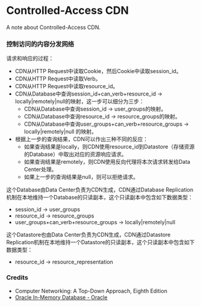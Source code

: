 # Controlled-Access CDN
A note about Controlled-Access CDN.

### 控制访问的内容分发网络

请求和响应的过程：
- CDN从HTTP Request中读取Cookie，然后Cookie中读取session_id。
- CDN从HTTP Request中读取Verb。
- CDN从HTTP Request中读取resource_id。
- CDN从Database中查询session_id+can_verb+resource_id -> locally|remotely|null的映射，这一步可以细分为三步：
  - CDN从Database中查询session_id -> user_groups的映射。
  - CDN从Database中查询resource_id -> resource_groups的映射。
  - CDN从Database中查询user_groups+can_verb+resource_groups -> locally|remotely|null 的映射。
- 根据上一步的查询结果，CDN可以作出三种不同的反应：
  - 如果查询结果是locally，则CDN使用resource_id到Datastore（存储资源的Database）中取出对应的资源响应请求。
  - 如果查询结果是remotely，则CDN使用反向代理将本次请求转发给Data Center处理。
  - 如果上一步的查询结果是null，则可以拒绝请求。

这个Database由Data Center负责为CDN生成，CDN通过Database Replication机制在本地维持一个Database的只读副本，这个只读副本中包含如下数据类型：
- session_id -> user_groups
- resource_id -> resource_groups
- user_groups+can_verb+resource_groups -> locally|remotely|null

这个Datastore也由Data Center负责为CDN生成，CDN通过Datastore Replication机制在本地维持一个Datastore的只读副本，这个只读副本中包含如下数据类型：
- resource_id -> resource_representation

### Credits
- Computer Networking: A Top-Down Approach, Eighth Edition
- [Oracle In-Memory Database - Oracle](https://www.oracle.com/database/)
